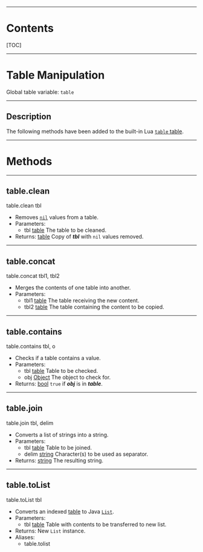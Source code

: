 
---
# Contents

[TOC]


---
# Table Manipulation

Global table variable: `table`


---
## Description

The following methods have been added to the built-in Lua
[`table` table](https://www.lua.org/manual/5.3/manual.html#6.6).

---
# Methods


---
## table.clean
<div class="function">
    table.clean <span class="paramlist">tbl</span>
</div>

- Removes [`nil`][LuaNil] values from a table.
- Parameters:
    - <span class="param">tbl</span>
      <span class="datatype">[table][LuaTable]</span>
      The table to be cleaned.
- Returns:
  <span class="datatype">[table][LuaTable]</span>
  Copy of ___tbl___ with `nil` values removed.


---
## table.concat
<div class="function">
    table.concat <span class="paramlist">tbl1, tbl2</span>
</div>

- Merges the contents of one table into another.
- Parameters:
    - <span class="param">tbl1</span>
      <span class="datatype">[table][LuaTable]</span>
      The table receiving the new content.
    - <span class="param">tbl2</span>
      <span class="datatype">[table][LuaTable]</span>
      The table containing the content to be copied.


---
## table.contains
<div class="function">
    table.contains <span class="paramlist">tbl, o</span>
</div>

- Checks if a table contains a value.
- Parameters:
    - <span class="param">tbl</span>
      <span class="datatype">[table][LuaTable]</span>
      Table to be checked.
    - <span class="param">obj</span>
      <span class="datatype">[Object][java.lang.Object]</span>
      The object to check for.
- Returns:
  <span class="datatype">[bool][LuaBoolean]</span>
  `true` if ___obj___ is in ___table___.


---
## table.join
<div class="function">
    table.join <span class="paramlist">tbl, delim</span>
</div>

- Converts a list of strings into a string.
- Parameters:
    - <span class="param">tbl</span>
      <span class="datatype">[table][LuaTable]</span>
      Table to be joined.
    - <span class="param">delim</span>
      <span class="datatype">[string][LuaString]</span>
      Character(s) to be used as separator.
- Returns:
  <span class="datatype">[string][LuaString]</span>
  The resulting string.


---
## table.toList
<div class="function">
    table.toList <span class="paramlist">tbl</span>
</div>

- Converts an indexed [table][LuaTable] to Java [`List`][java.util.List].
- Parameters:
    - <span class="param">tbl</span>
      <span class="datatype">[table][LuaTable]</span>
      Table with contents to be transferred to new list.
- Returns: New `List` instance.
- Aliases:
    - <span class="alias">table.tolist</span>


[java.lang.Object]: https://docs.oracle.com/en/java/javase/11/docs/api/java.base/java/lang/Object.html
[java.util.List]: https://docs.oracle.com/en/java/javase/11/docs/api/java.base/java/util/List.html

[LuaBoolean]: http://luaj.org/luaj/3.0/api/org/luaj/vm2/LuaBoolean.html
[LuaNil]: http://luaj.org/luaj/3.0/api/org/luaj/vm2/LuaNil.html
[LuaString]: http://luaj.org/luaj/3.0/api/org/luaj/vm2/LuaString.html
[LuaTable]: http://luaj.org/luaj/3.0/api/org/luaj/vm2/LuaTable.html
